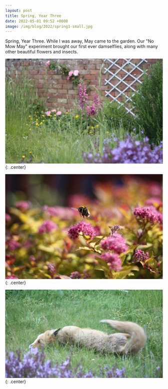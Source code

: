 ```yaml
---
layout: post
title: Spring, Year Three
date: 2022-05-01 09:52 +0000
image: /img/blog/2022/spring1-small.jpg
---
```


Spring, Year Three. While I was away, May came to the garden. Our "No Mow May" experiment brought our first ever damselflies, along with many other beautiful flowers and insects.

![An unmown lawn](/img/blog/2022/spring1.jpg){: .center}

![A bee on a flower](/img/blog/2022/spring2.jpg){: .center}

![A fox rolling on the grass](/img/blog/2022/spring3.jpg){: .center}
